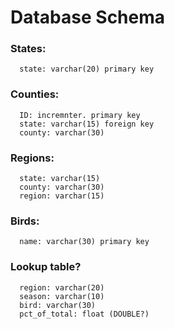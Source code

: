# Database Schema

  ### States:
      state: varchar(20) primary key

  ### Counties:
      ID: incremnter. primary key
      state: varchar(15) foreign key
      county: varchar(30)
  
  ### Regions:
      state: varchar(15)
      county: varchar(30)
      region: varchar(15)

  ### Birds:
      name: varchar(30) primary key
    
  ### Lookup table?
      region: varchar(20)
      season: varchar(10)
      bird: varchar(30)
      pct_of_total: float (DOUBLE?)